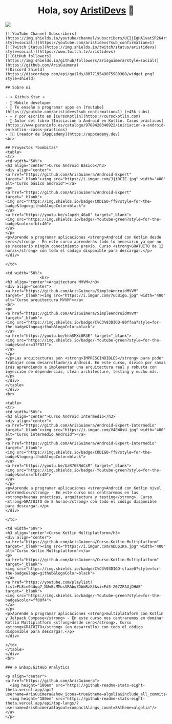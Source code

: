 <div align="center">
    <h1 align="center">Hola, soy <a href="https://aristi.dev">AristiDevs</a> 👋</h1>
    </div>
    <img src="https://i.imgur.com/weNbhGZ.png">
    
    [![YouTube Channel Subscribers](https://img.shields.io/youtube/channel/subscribers/UCIjEgHA1vatSR2K4rfcdNRg?style=social)](https://youtube.com/aristidevs?sub_confirmation=1)
    [![Twitch Status](https://img.shields.io/twitch/status/aristidevs?style=social)](https://www.twitch.tv/aristidevs)
    [![GitHub followers](https://img.shields.io/github/followers/arisguimera?style=social)](https://github.com/ArisGuimera)
    ![Discord Shield](https://discordapp.com/api/guilds/807719549075980308/widget.png?style=shield)
    
    ## Sobre mi
    
    - ⭐ Github Star ⭐ 
    - 📲 Mobile developer
    - 🎥 Te enseño a programar apps en [Youtube](https://youtube.com/aristidevs?sub_confirmation=1) (+45k subs)
    - ✏️ Y por escrito en [CursoKotlin](https://cursokotlin.com)
    - 📗 Autor del libro [Iniciación a Android en Kotlin. Casos prácticos](https://www.paraninfo.es/catalogo/9788428340922/iniciacion-a-android-en-kotlin--casos-practicos)
    - 🧑‍🏫 Creador de [AppCademy](https://appcademy.dev)
    <br>
    
    ## Proyectos *bombitas*
    <table>
    <tr>
    <td width="50%">
    <h3 align="center">Curso Android Básico</h3>
    <div align="center">
    <a href="https://github.com/ArisGuimera/Android-Expert" target="_blank"><img src="https://i.imgur.com/Jji0CIE.jpg" width="400" alt="Curso básico android"></a>
    <p>
    <a href="https://github.com/ArisGuimera/Android-Expert" target="_blank">
    <img src="https://img.shields.io/badge/CÓDIGO-ff9?style=for-the-badge&logo=github&logoColor=black">
    </a>
    <a href="https://youtu.be/vJapzH_46a8" target="_blank">
    <img src="https://img.shields.io/badge/-Youtube-green?style=for-the-badge&color=fbfc40">
    </a>
    </p>
    <p>Aprende a programar aplicaciones <strong>Android con Kotlin desde cero</strong> - En este curso aprenderás todo lo necesario ya que no es necesario ningún conocimiento previo. Curso <strong>GRATUITO de 12 horas</strong> con todo el código disponible para descargar.</p>
    </div>
                                                                                          
    </td>
    
    <td width="50%">
                   <br>
    <h3 align="center">Arquitectura MVVM</h3>
    <div align="center">                                       
    <a href="https://github.com/ArisGuimera/SimpleAndroidMVVM" target="_blank"><img src="https://i.imgur.com/7uCBigG.jpg" width="400" alt="Curso arquitectura MVVM"></a>
    <br>
    <p>
    <a href="https://github.com/ArisGuimera/SimpleAndroidMVVM" target="_blank">
    <img src="https://img.shields.io/badge/C%C3%93DIGO-80ffaa?style=for-the-badge&logo=github&logoColor=black">
    </a>
    <a href="https://youtu.be/hhhSMXi0R3E" target="_blank">
    <img src="https://img.shields.io/badge/-Youtube-green?style=for-the-badge&color=3fFD7f">
    </a>
    </p>
    </p>Las arquitecturas son <strong>IMPRESCINDIBLES</strong> para poder trabajar como desarrollador/a Android. En este curso, divido por ramas irás aprendiendo a implementar una arquitectura real y robusta con inyección de dependencias, clean architecture, testing y mucho más.</p>
    </div>                                                             
    </table>                                                                                 
    </div>
    <br>
    
    <table>
    <tr>
    <td width="50%">
    <h3 align="center">Curso Android Intermedio</h3>
    <div align="center">
    <a href="https://github.com/ArisGuimera/Android-Expert-Intermedio" target="_blank"><img src="https://i.imgur.com/V48W0sU.jpg" width="400" alt="Curso intermedio Android"></a>
    <p>
    <a href="https://github.com/ArisGuimera/Android-Expert-Intermedio" target="_blank">
    <img src="https://img.shields.io/badge/CÓDIGO-ff9?style=for-the-badge&logo=github&logoColor=black">
    </a>
    <a href="https://youtu.be/UaR7GSNACsM" target="_blank">
    <img src="https://img.shields.io/badge/-Youtube-green?style=for-the-badge&color=fbfc40">
    </a>
    </p>
    <p>Aprende a programar aplicaciones <strong>Android con Kotlin nivel intermedio</strong> - En este curso nos centraremos en las <strong>buenas prácticas, arquitectura y testing</strong>. Curso <strong>GRATUITO de 8 horas</strong> con todo el código disponible para descargar.</p>
    </div>
                                                                                          
    </td>       
    
    <td width="50%">
    <h3 align="center">Curso Kotlin Multiplatform</h3>
    <div align="center">
    <a href="https://github.com/ArisGuimera/Curso-Kotlin-Multiplatform" target="_blank"><img src="https://i.imgur.com/nDDp1Ra.jpg" width="400" alt="Curso Kotlin Multiplatform"></a>
    <p>
    <a href="https://github.com/ArisGuimera/Curso-Kotlin-Multiplatform" target="_blank">
    <img src="https://img.shields.io/badge/C%C3%93DIGO-cfaae0?style=for-the-badge&logo=github&logoColor=black">
    </a>
    <a href="https://youtube.com/playlist?list=PL8ie04dqq7_NUvBcMMosVRAbqZDWmRzX3&si=FdS-Z07ZFAUjDHAE" target="_blank">
    <img src="https://img.shields.io/badge/-Youtube-green?style=for-the-badge&color=ff00f4">
    </a>
    </p>
    <p>Aprende a programar aplicaciones <strong>multiplataform con Kotlin y Jetpack Compose</strong> - En este curso nos centraremos en dominar Kotlin Multiplatform <strong>desde cero</strong>. Curso <strong>GRATUITO</strong> (en desarrollo) con todo el código disponible para descargar.</p>
    </div>
                                                                                          
    </td>  
    </table>                                                                                 
    </div>
    <br>
    
    ### ⚙️ &nbsp;GitHub Analytics
    
    <p align="center">
    <a href="https://github.com/ArisGuimera">
      <img height="180em" src="https://github-readme-stats-eight-theta.vercel.app/api?username=ArisGuimera&show_icons=true&theme=algolia&include_all_commits=true&count_private=true"/>
      <img height="180em" src="https://github-readme-stats-eight-theta.vercel.app/api/top-langs/?username=ArisGuimera&layout=compact&langs_count=8&theme=algolia"/>
    </a>
    </p>
